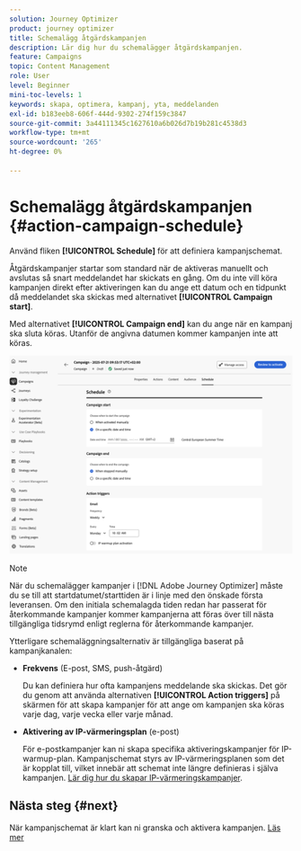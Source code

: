 ```yaml
---
solution: Journey Optimizer
product: journey optimizer
title: Schemalägg åtgärdskampanjen
description: Lär dig hur du schemalägger åtgärdskampanjen.
feature: Campaigns
topic: Content Management
role: User
level: Beginner
mini-toc-levels: 1
keywords: skapa, optimera, kampanj, yta, meddelanden
exl-id: b183eeb8-606f-444d-9302-274f159c3847
source-git-commit: 3a44111345c1627610a6b026d7b19b281c4538d3
workflow-type: tm+mt
source-wordcount: '265'
ht-degree: 0%

---
```


# Schemalägg åtgärdskampanjen {#action-campaign-schedule}

Använd fliken **[!UICONTROL Schedule]** för att definiera kampanjschemat.

Åtgärdskampanjer startar som standard när de aktiveras manuellt och avslutas så snart meddelandet har skickats en gång. Om du inte vill köra kampanjen direkt efter aktiveringen kan du ange ett datum och en tidpunkt då meddelandet ska skickas med alternativet **[!UICONTROL Campaign start]**.

Med alternativet **[!UICONTROL Campaign end]** kan du ange när en kampanj ska sluta köras. Utanför de angivna datumen kommer kampanjen inte att köras.

![](assets/create-campaign-schedule.png)

>[!NOTE]
>
>När du schemalägger kampanjer i [!DNL Adobe Journey Optimizer] måste du se till att startdatumet/starttiden är i linje med den önskade första leveransen. Om den initiala schemalagda tiden redan har passerat för återkommande kampanjer kommer kampanjerna att föras över till nästa tillgängliga tidsrymd enligt reglerna för återkommande kampanjer.

Ytterligare schemaläggningsalternativ är tillgängliga baserat på kampanjkanalen:

* **Frekvens** (E-post, SMS, push-åtgärd)

  Du kan definiera hur ofta kampanjens meddelande ska skickas. Det gör du genom att använda alternativen **[!UICONTROL Action triggers]** på skärmen för att skapa kampanjer för att ange om kampanjen ska köras varje dag, varje vecka eller varje månad.

* **Aktivering av IP-värmeringsplan** (e-post)

  För e-postkampanjer kan ni skapa specifika aktiveringskampanjer för IP-warmup-plan. Kampanjschemat styrs av IP-värmeringsplanen som det är kopplat till, vilket innebär att schemat inte längre definieras i själva kampanjen. [Lär dig hur du skapar IP-värmeringskampanjer](../configuration/ip-warmup-campaign.md).

## Nästa steg {#next}

När kampanjschemat är klart kan ni granska och aktivera kampanjen. [Läs mer](review-activate-campaign.md)

